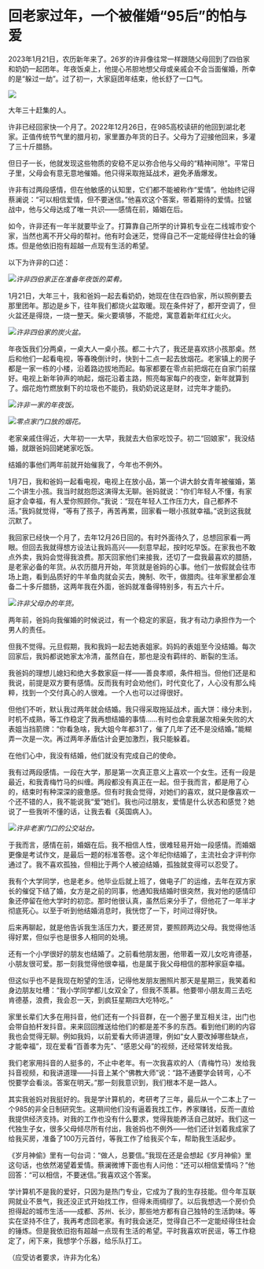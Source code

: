# 回老家过年，一个被催婚“95后”的怕与爱

2023年1月21日，农历新年来了。26岁的许非像往常一样跟随父母回到了四伯家和奶奶一起团年。年夜饭桌上，他提心吊胆地想父母或亲戚会不会当面催婚，所幸的是“躲过一劫”。过了初一，大家庭团年结束，他长舒了一口气。

![](https://inews.gtimg.com/newsapp_bt/0/15624524780/1000)

大年三十赶集的人。

许非已经回家快一个月了。2022年12月26日，在985高校读研的他回到湖北老家。正值传统节气里的腊月初，家里置办年货的日子。父母为了迎接他回来，多灌了三十斤腊肠。

但日子一长，他就发现这些物质的安稳不足以弥合他与父母的“精神间隙”。平常日子里，父母会有意无意地催婚。他只得采取拖延战术，避免矛盾爆发。

许非有过两段感情，但在他敏感的认知里，它们都不能被称作“爱情”。他始终记得蔡澜说：“可以相信爱情，但不要迷信。”他喜欢这个答案，带着期待的爱情。拉锯战中，他与父母达成了唯一共识——感情在前，婚姻在后。

如今，许非还有一年半就要毕业了。打算靠自己所学的计算机专业在二线城市安个家，当然也离不开父母的帮衬。他有时会迷茫，觉得自己不一定能经得住社会的锤炼。但是他依旧抱有超越一点现有生活的希望。

以下为许非的口述：

![](https://inews.gtimg.com/newsapp_bt/0/15624524791/1000)_许非四伯家正在准备年夜饭的菜肴。_

1月21日，大年三十，我和爸妈一起去看奶奶，她现在住在四伯家，所以照例要去那里团年。那边是乡下，往年我们都烧火盆取暖。现在条件好了，都开空调了，但火盆还是得烧，一烧一整天。柴火要填够，不能熄，寓意着新年红红火火。

![](https://inews.gtimg.com/newsapp_bt/0/15624524825/1000)_许非四伯家的炭火盆。_

年夜饭我们分两桌，一桌大人一桌小孩。都二十六了，我还是喜欢挤小孩那桌。然后和他们一起看电视，等春晚倒计时，快到十二点一起去放烟花。老家镇上的房子都是一家一栋的小楼，沿着路边拔地而起。每家都要在零点前把烟花在自家门前摆好。电视上新年钟声的响起，烟花沿着主路，照亮每家每户的夜空，新年就算到了。烟花炮竹燃放剩下的垃圾也不能扔，我奶奶说这是财，过完年才能扔。

![](https://inews.gtimg.com/newsapp_bt/0/15624524848/1000)_许非一家的年夜饭。_

![](https://inews.gtimg.com/newsapp_bt/0/15624524873/1000)_零点家门口放的烟花。_

老家亲戚住得近，大年初一一大早，我就去大伯家吃饺子。初二“回娘家”，我没结婚，就跟爸妈回姥姥家吃饭。

结婚的事他们两年前就开始催我了，今年也不例外。

1月7日，我和爸妈一起看电视，电视上在放小品，第一个讲大龄女青年被催婚，第二个讲生小孩。我当时就抱怨这演得太无聊。爸妈就说：“你们年轻人不懂，有家庭才会幸福，有人爱你照顾你。”我说：“现在年轻人工作压力大，自己都养不活。”我妈就觉得，“等有了孩子，再苦再累，回家看一眼小孩就幸福。”说到这我就沉默了。

我回家已经快一个月了，去年12月26日回的。有时外面待久了，总想回家看一两眼。但回去我就得想方设法让我妈高兴——刻意早起，按时吃早饭。在家我也不敢点外卖，我妈会觉得我浪费。那天回家他们来接我，还切了一盘我最喜欢的腊肠，是老家必备的年货。从农历腊月开始，年货就是爸妈的心事。他们一放假就会往市场上跑，看到品质好的牛羊鱼肉就会买去，腌制、吹干，做腊肉。往年家里都会准备二十多斤腊肠，这两年我在外面，爸妈就准备得特别多，有五六十斤。

![](https://inews.gtimg.com/newsapp_bt/0/15624524897/1000)_许非父母办的年货。_

两年前，爸妈向我催婚的时候说过，有一个稳定的家庭，我才有动力承担作为一个男人的责任。

但我不觉得。元旦假期，我和我妈一起去她表姐家。妈妈的表姐至今没结婚。每次回家后，我妈都说她家太冷清，虽然自在，那也是没有羁绊的、断裂的生活。

我爸妈的理想儿媳妇和绝大多数家庭一样——善良孝顺，条件相当。但他们还是和我说，前提是双方要有感情。反而我有时会劝他们，时代变化了，人心没有那么纯粹，找到一个交付真心的人很难。一个人也可以过得很好。

但他们不听，默认我过两年就会结婚。我只得采取拖延战术，画大饼：缘分未到，时机不成熟，等工作稳定了我再想结婚的事情……有时也会拿我屡次相亲失败的大表姐当挡箭牌：“你看急啥，我大姐今年都31了，催了几年了还不是没结婚。”能糊弄一次是一次。再过两年矛盾估计会更加激烈，我只能躲着。

在他们心中，我没有结婚，他们就没有完成自己的使命。

我有过两段感情。一段在大学，那是第一次真正意义上喜欢一个女生。还有一段是最近，和我青梅竹马的纠缠。两段都没有真正在一起。但于我而言，都是用了心的，结束时有种深深的疲惫感。但有时我会觉得，对她们的喜欢，就只是像喜欢一个还不错的人，我不能说我“爱”她们。我也问过朋友，爱情是什么状态和感觉？她说了一些我听不懂的话，让我去看《英国病人》。

![](https://inews.gtimg.com/newsapp_bt/0/15624524901/1000)_许非老家门口的公交站台。_

于我而言，感情在前，婚姻在后。我不相信人性，很难轻易开始一段感情。而婚姻更像是考试作文，是最后一题的标准答卷。这个年纪你结婚了，主流社会才评判你通过了。我不喜欢孤独，但相比于两个人被迫结婚，孤独就变得可以忍受了。

我有个大学同学，也是老乡。他毕业后就上班了，做电子厂的运维，去年在双方家长的催促下结了婚，女方是之前的同事，他通知我结婚时很突然，我对他的感情印象还停留在他大学时的初恋。那时他很认真，虽然后来分手了，但他花了一年半才彻底死心。以至于听到他结婚消息时，我恍惚了一下，时间过得好快。

后来再聊起，就是他告诉我生活压力大，要还房贷，要照顾两边父母。我觉得他活得好累，但似乎也是很多人相同的处境。

还有一个小学很好的朋友也结婚了。之前看他朋友圈，他带着一双儿女吃肯德基，小朋友很可爱。那一刻我觉得他很幸福，也是属于我父母相信的那种家庭幸福。

但这似乎也不是我现在盼望的生活，记得他发朋友圈照片那天是星期三，我笑着和身边朋友吐槽：“我小学同学都儿女双全了，但我不羡慕。他要带小朋友周三去吃肯德基，浪费，我会忍一天，到疯狂星期四大吃特吃。”

家里长辈们大多在用抖音，他们还有一个抖音群，在一个圈子里互相关注，出门也会带自拍杆发抖音。来来回回推送给他们的都是差不多的东西。看到他们刷的内容我也会觉得无聊。例如我妈，以前爱看大师讲道理，例如“女人要改掉哪些缺点，才能幸福”，现在爱看“百善孝为先”、“感恩父母”的视频，还经常转发给我。

我们老家用抖音的人挺多的，不止中老年。有一次我喜欢的人（青梅竹马）发给我抖音视频，和我讲道理——抖音上某个“佛教大师”说：“路不通要学会转弯，心不悦要学会看淡。答案在明天。”那一刻我意识到，我们根本不是一路人。

其实我爸妈对我挺好的。我是学计算机的，考研考了三年，最后从一个二本上了一个985的非全日制研究生。这期间他们没有逼着我找工作，养家赚钱，反而一直给我提供经济支持。对我的工作也没有什么要求，觉得我能养活自己就好。我们这一代独生子女，很多父母倾尽所有付出，我爸妈也不例外——他们还计划着我成家了给我买房，准备了100万元首付，等我工作了给我买个车，帮助我生活起步。

《岁月神偷》里有一句台词：“做人，总要信。”我现在还是会想起《岁月神偷》里这句话，也依然渴望着爱情。蔡澜微博下面也有人问他：“还可以相信爱情吗？”他回答：“可以相信，不要迷信。”我喜欢这个答案。

学计算机不是我的爱好，只因为是热门专业，它成为了我的生存技能。但今年互联网就业不景气，我还没正式开始找工作，但得未雨绸缪了。以后我想选一个房价负担得起的城市生活——成都、苏州、长沙，那些地方都有自己独特的生活韵味。等实在坚持不住了，我再考虑回老家。有时我会迷茫，觉得自己不一定能经得住社会的锤炼。但是我依旧抱有超越一点现有生活的希望。平时我喜欢听民谣，等工作稳定了，闲下来，我想学个乐器，给乐队打工。

（应受访者要求，许非为化名）

